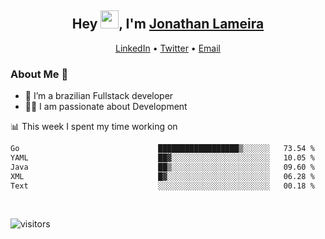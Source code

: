 <h2 align="center">Hey <img src="https://github.com/TheDudeThatCode/TheDudeThatCode/blob/master/Assets/Hi.gif" width="29">, I'm <a href="https://www.linkedin.com/in/jonathanlameira/">Jonathan Lameira</a></h2>
<p align="center">
  <a href="https://www.linkedin.com/in/jonathanlameira/">LinkedIn</a> •
  <a href="https://twitter.com/jlameira">Twitter</a> •
  <a href="mailto:jlameira@gmail.com">Email</a>
</p>

### About Me 🚀
- 🌱  I’m a brazilian Fullstack developer</br>
- 👨‍💻  I am passionate about Development</br>

<!-- ![Jonathan Lameira github stats](https://github-readme-stats.vercel.app/api?username=jlameirameli&show_icons=true&hide_border=true)&nbsp;&nbsp; -->

📊 This week I spent my time working on
<!--START_SECTION:waka-->

```txt
Go                               ██████████████████▒░░░░░░   73.54 %
YAML                             ██▓░░░░░░░░░░░░░░░░░░░░░░   10.05 %
Java                             ██▒░░░░░░░░░░░░░░░░░░░░░░   09.60 %
XML                              █▓░░░░░░░░░░░░░░░░░░░░░░░   06.28 %
Text                             ░░░░░░░░░░░░░░░░░░░░░░░░░   00.18 %
```

<!--END_SECTION:waka-->

<br />

![visitors](https://visitor-badge.laobi.icu/badge?page_id=jlameira.jlameira)
